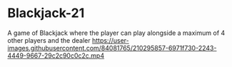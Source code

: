 # Blackjack-21
A game of Blackjack where the player can play alongside a maximum of 4 other players and the dealer
https://user-images.githubusercontent.com/84081765/210295857-6971f730-2243-4449-9667-29c2c90c0c2c.mp4

